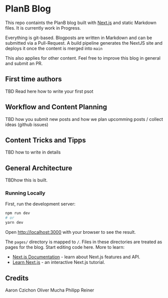 # PlanB Blog
This repo containts the PlanB blog built with [Next.js](https://nextjs.org/) and static Markdown files. It is currently work in Progress.

Everything is git-based. Blogposts are written in Markdown and can be submitted via a Pull-Request. A build pipeline generates the NextJS site and deploys it once the content is merged into `main`

This also applies for other content. Feel free to improve this blog in general and submit an PR.

## First time authors

TBD Read here how to write your first psot

## Workflow and Content Planning

TBD how you submit new posts and how we plan upcomming posts / collect ideas (github issues)

## Content Tricks and Tipps

TBD how to write in details

## General Architecture

TBDhow this is built.

### Running Locally
First, run the development server:

```bash
npm run dev
# or
yarn dev
```

Open [http://localhost:3000](http://localhost:3000) with your browser to see the result.

The `pages/` directory is mapped to `/`. Files in these directories are treated as pages for the blog. Start editing code here. More to learn:

- [Next.js Documentation](https://nextjs.org/docs) - learn about Next.js features and API.
- [Learn Next.js](https://nextjs.org/learn) - an interactive Next.js tutorial.

## Credits

Aaron Czichon
Oliver Mucha
Philipp Reiner